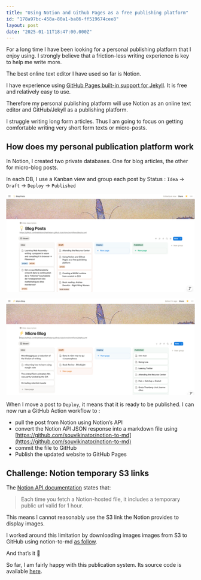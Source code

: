 ```yaml
---
title: "Using Notion and Github Pages as a free publishing platform"
id: "178a97bc-458a-80a1-ba86-ff519674cee8"
layout: post
date: "2025-01-11T18:47:00.000Z"
---
```


For a long time I have been looking for a personal publishing platform that I enjoy using. I strongly believe that a friction-less writing experience is key to help me write more. 


The best online text editor I have used so far is Notion.


I have experience using [GitHub Pages built-in support for Jekyll](https://docs.github.com/en/pages/setting-up-a-github-pages-site-with-jekyll/about-github-pages-and-jekyll). It is free and relatively easy to use.


Therefore my personal publishing platform will use Notion as an online text editor and GitHub/Jekyll as a publishing platform.


I struggle writing long form articles. Thus I am going to focus on getting comfortable writing very short form texts or micro-posts.


## How does my personal publication platform work


In Notion, I created two private databases. One for blog articles, the other for micro-blog posts.

In each DB, I use a Kanban view and group each post by Status : `Idea` → `Draft` → `Deploy` → `Published` 


![Default caption](/assets/img/276a97bc-458a-80b8-8d19-dbd4a698ce81.png)


![Default caption](/assets/img/276a97bc-458a-8036-8372-c08bd9f5f6d3.png)


When I move a post to `Deploy`, it means that it is ready to be published. I can now run a GitHub Action workflow to :

- pull the post from Notion using Notion’s API
- convert the Notion API JSON response into a markdown file using [https://github.com/souvikinator/notion-to-md](https://github.com/souvikinator/notion-to-md)
- commit the file to GitHub
- Publish the updated website to GitHub Pages

## Challenge: Notion temporary S3 links


The [Notion API documentation](https://developers.notion.com/reference/file-object#notion-hosted-files-type-file) states that:

> Each time you fetch a Notion-hosted file, it includes a temporary public url valid for 1 hour.

This means I cannot reasonably use the S3 link the Notion provides to display images.


I worked around this limitation by downloading images images from S3 to GitHub using notion-to-md [as follow](https://github.com/hakilebara/hakilebara.github.io/blob/2c1f24b7dfcbb27b37f5d5fef58c2e7833b75af7/sync_notion.js#L12-L45).


And that’s it 🙂


So far, I am fairly happy with this publication system. Its source code is available [here](github.com/hakilebara/hakilebara.github.io/).

